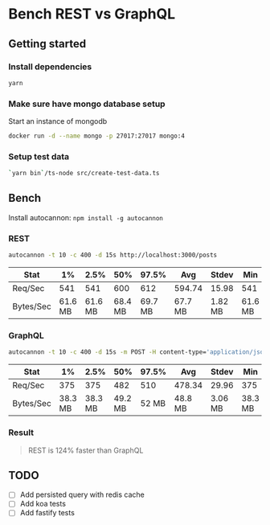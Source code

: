 # Bench REST vs GraphQL

## Getting started

### Install dependencies

```sh
yarn
```

### Make sure have mongo database setup

Start an instance of mongodb

```sh
docker run -d --name mongo -p 27017:27017 mongo:4
```

### Setup test data

```sh
`yarn bin`/ts-node src/create-test-data.ts
```

## Bench

Install autocannon: `npm install -g autocannon`

### REST

```sh
autocannon -t 10 -c 400 -d 15s http://localhost:3000/posts
```

| Stat      | 1%      | 2.5%    | 50%     | 97.5%   | Avg     | Stdev   | Min     |
| --------- | ------- | ------- | ------- | ------- | ------- | ------- | ------- |
| Req/Sec   | 541     | 541     | 600     | 612     | 594.74  | 15.98   | 541     |
| Bytes/Sec | 61.6 MB | 61.6 MB | 68.4 MB | 69.7 MB | 67.7 MB | 1.82 MB | 61.6 MB |

### GraphQL

```sh
autocannon -t 10 -c 400 -d 15s -m POST -H content-type='application/json' -b '{ "query": "{ posts { title description body tags } }" }' http://localhost:3000/graphql
```

| Stat      | 1%      | 2.5%    | 50%     | 97.5% | Avg     | Stdev   | Min     |
| --------- | ------- | ------- | ------- | ----- | ------- | ------- | ------- |
| Req/Sec   | 375     | 375     | 482     | 510   | 478.34  | 29.96   | 375     |
| Bytes/Sec | 38.3 MB | 38.3 MB | 49.2 MB | 52 MB | 48.8 MB | 3.06 MB | 38.3 MB |

### Result

> REST is 124% faster than GraphQL

## TODO

- [ ] Add persisted query with redis cache
- [ ] Add koa tests
- [ ] Add fastify tests
